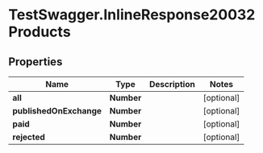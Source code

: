# TestSwagger.InlineResponse20032Products

## Properties

Name | Type | Description | Notes
------------ | ------------- | ------------- | -------------
**all** | **Number** |  | [optional] 
**publishedOnExchange** | **Number** |  | [optional] 
**paid** | **Number** |  | [optional] 
**rejected** | **Number** |  | [optional] 


